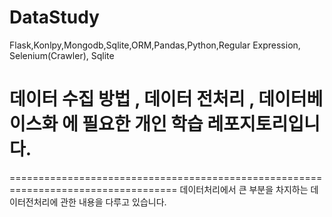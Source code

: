 # DataStudy
Flask,Konlpy,Mongodb,Sqlite,ORM,Pandas,Python,Regular Expression, Selenium(Crawler), Sqlite

# 데이터 수집 방법 , 데이터 전처리 , 데이터베이스화 에 필요한 개인 학습 레포지토리입니다.
===================================================================================
데이터처리에서 큰 부분을 차지하는 데이터전처리에 관한 내용을 다루고 있습니다.
